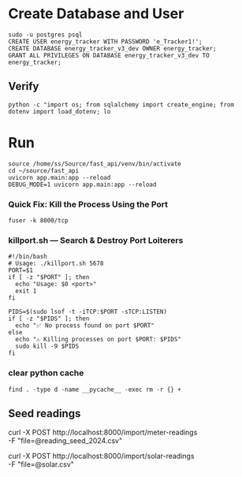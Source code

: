 # Create Database and User
```
sudo -u postgres psql
CREATE USER energy_tracker WITH PASSWORD 'e_Tracker1!';
CREATE DATABASE energy_tracker_v3_dev OWNER energy_tracker;
GRANT ALL PRIVILEGES ON DATABASE energy_tracker_v3_dev TO energy_tracker;
```
## Verify
```
python -c "import os; from sqlalchemy import create_engine; from dotenv import load_dotenv; lo
```
# Run
```
source /home/ss/Source/fast_api/venv/bin/activate
cd ~/source/fast_api
uvicorn app.main:app --reload
DEBUG_MODE=1 uvicorn app.main:app --reload

```
### Quick Fix: Kill the Process Using the Port
```
fuser -k 8000/tcp
```

### killport.sh — Search & Destroy Port Loiterers
```
#!/bin/bash
# Usage: ./killport.sh 5678
PORT=$1
if [ -z "$PORT" ]; then
  echo "Usage: $0 <port>"
  exit 1
fi

PIDS=$(sudo lsof -t -iTCP:$PORT -sTCP:LISTEN)
if [ -z "$PIDS" ]; then
  echo "✅ No process found on port $PORT"
else
  echo "⚠️ Killing processes on port $PORT: $PIDS"
  sudo kill -9 $PIDS
fi

```

### clear python cache
```
find . -type d -name __pycache__ -exec rm -r {} +
```

## Seed readings

curl -X POST http://localhost:8000/import/meter-readings \
  -F "file=@reading_seed_2024.csv"

curl -X POST http://localhost:8000/import/solar-readings \
  -F "file=@solar.csv"
